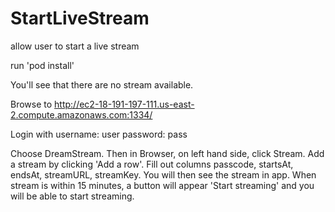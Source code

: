 # StartLiveStream
allow user to start a live stream


run 'pod install'


You'll see that there are no stream available. 

Browse to http://ec2-18-191-197-111.us-east-2.compute.amazonaws.com:1334/


Login with username: user password: pass

Choose DreamStream. Then in Browser, on left hand side, click Stream. Add a stream by clicking 'Add a row'. Fill out columns passcode, startsAt, endsAt, streamURL, streamKey. You will then see the stream in app. When stream is within 15 minutes, a button will appear 'Start streaming' and you will be able to start streaming.
